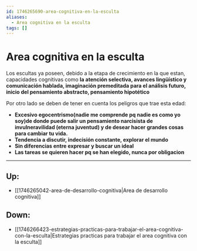 ```yaml
---
id: 1746265690-area-cognitiva-en-la-esculta
aliases:
  - Area cognitiva en la esculta
tags: []
---
```


# Area cognitiva en la esculta
Los escultas ya poseen, debido a la etapa de crecimiento en la que estan, capacidades cognitivas como **la atención selectiva, avances lingüístico y comunicación hablada, imaginación premeditada para el análisis futuro, inicio del pensamiento abstracto, pensamiento hipotético**

Por otro lado se deben de tener en cuenta los peligros que trae esta edad:

+ **Excesivo egocentrismo(nadie me comprende pq nadie es como yo soy)de donde puede salir un pensamiento narcisista de invulneravilidad (eterna juventud) y de desear hacer grandes cosas para cambiar tu vida.** 
+ **Tendencia a discutir, indecisión constante, explorar el mundo**
+ **Sin diferencias entre expresar y buscar un ideal** 
+ **Las tareas se quieren hacer pq se han elegido, nunca por obligacion** 


***
## Up:
+ [[1746265042-area-de-desarrollo-cognitiva|Area de desarrollo cognitiva]]

## Down:
+ [[1746266423-estrategias-practicas-para-trabajar-el-area-cognitiva-con-la-esculta|Estrategias practicas para trabajar el area cognitiva con la esculta]]


